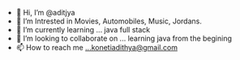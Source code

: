 - 👋 Hi, I’m @aditjya
- 👀 I’m Intrested in Movies, Automobiles, Music, Jordans.  
- 🌱 I’m currently learning ... java full stack 
- 💞️ I’m looking to collaborate on ... learning java from the begining
- 📫 How to reach me ...konetiadithya@gmail.com

<!---
aditjya/ I am Adithya . I am looking forward to become a calm hindu cow with gaining skills in java to fill my pockets. 
--->
